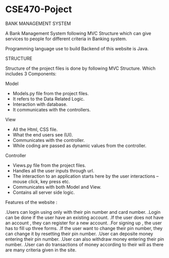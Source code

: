 # CSE470-Poject

BANK MANAGEMENT SYSTEM

A Bank Management System following MVC Structure which can give services to people for different criteria in Banking system.


Programming language use to build Backend of this website is Java.


STRUCTURE

Structure of the project files is done by following MVC Structure. Which includes 3 Components:

Model
- Models.py file from the project files.
- It refers to the Data Related Logic.
- Interaction with database.
- It communicates with the controllers.

View
- All the Html, CSS file.
- What the end users see (UI).
- Communicates with the controller.
- While coding are passed as dynamic values from the controller.

Controller
- Views.py file from the project files.
- Handles all the user inputs through url.
- The interaction to an application starts here by the user interactions – mouse click, key press etc.
- Communicates with both Model and View.
- Contains all server side logic.

Features of the website :

.Users can login using only with their pin number and card number.
.Login can be done if the user have an existing account.
.If the user does not have an account , they can register for a new account.
.For signing up , the user has to fill up three forms.
.If the user want to change their pin number, they can change it by resetting their pin number.
.User can deposite money entering their pin number.
.User can also withdraw money entering their pin number.
.User can do transactions of money according to their will as there are many criteria given in the site.

